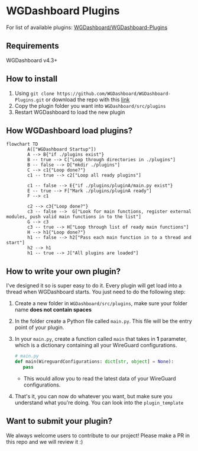 # WGDashboard Plugins

For list of available plugins: [WGDashboard/WGDashboard-Plugins](https://github.com/WGDashboard/WGDashboard-Plugins)

## Requirements
WGDashboard v4.3+

## How to install
1. Using `git clone https://github.com/WGDashboard/WGDashboard-Plugins.git` or download the repo with this [link](https://github.com/WGDashboard/WGDashboard-Plugins/archive/refs/heads/main.zip)
2. Copy the plugin folder you want into `WGDashboard/src/plugins`
3. Restart WGDashboard to load the new plugin

## How WGDashboard load plugins?

```mermaid
flowchart TD
        A(["WGDashboard Startup"])
        A --> B{"if ./plugins exist"}
        B -- true --> C["Loop through directories in ./plugins"]
        B -- false --> D["mkdir ./plugins"]
        C --> c1{"Loop done?"}
        c1 -- true --> c2["Loop all ready plugins"] 

        c1 -- false --> E{"if ./plugins/pluginA/main.py exist"}
        E -- true --> F["Mark ./plugins/pluginA ready"]
        F --> c1 

        c2 --> c3{"Loop done?"}
        c3 -- false -->  G["Look for main functions, register external modules, push valid main functions in to the list"]
        G --> c3
        c3 -- true --> H["Loop through list of ready main functions"]
        H --> h1{"Loop done?"}
        h1 -- false --> h2["Pass each main function in to a thread and start"]
        h2 --> h1
        h1 -- true --> J["All plugins are loaded"] 
```

## How to write your own plugin?
I've designed it so is super easy to do it. Every plugin will get load into a thread when WGDashboard starts. You just need to do the following step:

1. Create a new folder in `WGDashboard/src/plugins`, make sure your folder name **does not contain spaces**
2. In the folder create a Python file called `main.py`. This file will be the entry point of your plugin.
3. In your `main.py`, create a function called `main` that takes in **1** parameter, which is a dictionary containing all your WireGuard configurations.
    ```python
    # main.py
    def main(WireguardConfigurations: dict[str, object] = None):
       pass
    ```
    - This would allow you to read the latest data of your WireGuard configurations.

4. That's it, you can now do whatever you want, but make sure you understand what you're doing. You can look into the `plugin_template`

## Want to submit your plugin?

We always welcome users to contribute to our project! Please make a PR in this repo and we will review it :)